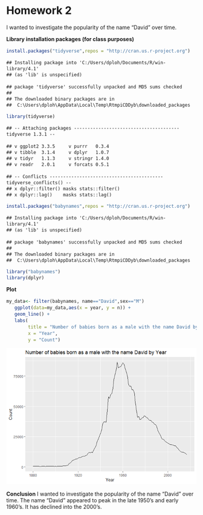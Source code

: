 **Homework 2**
================

I wanted to investigate the popularity of the name “David” over time.

**Library installation packages (for class purposes)**

``` r
install.packages("tidyverse",repos = "http://cran.us.r-project.org")
```

    ## Installing package into 'C:/Users/dploh/Documents/R/win-library/4.1'
    ## (as 'lib' is unspecified)

    ## package 'tidyverse' successfully unpacked and MD5 sums checked
    ## 
    ## The downloaded binary packages are in
    ##  C:\Users\dploh\AppData\Local\Temp\RtmpiCDDyb\downloaded_packages

``` r
library(tidyverse)
```

    ## -- Attaching packages --------------------------------------- tidyverse 1.3.1 --

    ## v ggplot2 3.3.5     v purrr   0.3.4
    ## v tibble  3.1.4     v dplyr   1.0.7
    ## v tidyr   1.1.3     v stringr 1.4.0
    ## v readr   2.0.1     v forcats 0.5.1

    ## -- Conflicts ------------------------------------------ tidyverse_conflicts() --
    ## x dplyr::filter() masks stats::filter()
    ## x dplyr::lag()    masks stats::lag()

``` r
install.packages("babynames",repos = "http://cran.us.r-project.org")
```

    ## Installing package into 'C:/Users/dploh/Documents/R/win-library/4.1'
    ## (as 'lib' is unspecified)

    ## package 'babynames' successfully unpacked and MD5 sums checked
    ## 
    ## The downloaded binary packages are in
    ##  C:\Users\dploh\AppData\Local\Temp\RtmpiCDDyb\downloaded_packages

``` r
library("babynames")
library(dplyr)
```

**Plot**

``` r
my_data<- filter(babynames, name=="David",sex=="M")
   ggplot(data=my_data,aes(x = year, y = n)) +
   geom_line() + 
   labs(
        title = "Number of babies born as a male with the name David by Year", 
        x = "Year", 
        y = "Count")
```

![](hw_2_files/figure-gfm/unnamed-chunk-2-1.png)<!-- -->

**Conclusion** I wanted to investigate the popularity of the name
“David” over time. The name “David” appeared to peak in the late 1950’s
and early 1960’s. It has declined into the 2000’s.
